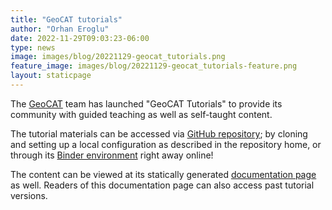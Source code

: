 ```yaml
---
title: "GeoCAT tutorials"
author: "Orhan Eroglu"
date: 2022-11-29T09:03:23-06:00
type: news
image: images/blog/20221129-geocat_tutorials.png
feature_image: images/blog/20221129-geocat_tutorials-feature.png
layout: staticpage
---
```


The [GeoCAT](https://geocat.ucar.edu/) team has launched "GeoCAT 
Tutorials" to provide its community with guided teaching as well as 
self-taught content.

The tutorial materials can be accessed via [GitHub 
repository](https://github.com/NCAR/geocat-tutorials); by cloning and 
setting up a local configuration as described in the repository home, 
or through its [Binder 
environment](https://mybinder.org/v2/gh/NCAR/geocat-tutorials/main) 
right away online! 

The content can be viewed at its statically generated [documentation 
page](https://geocat-tutorials.readthedocs.io/en/latest/) as well. 
Readers of this documentation page can also access past tutorial 
versions. 

